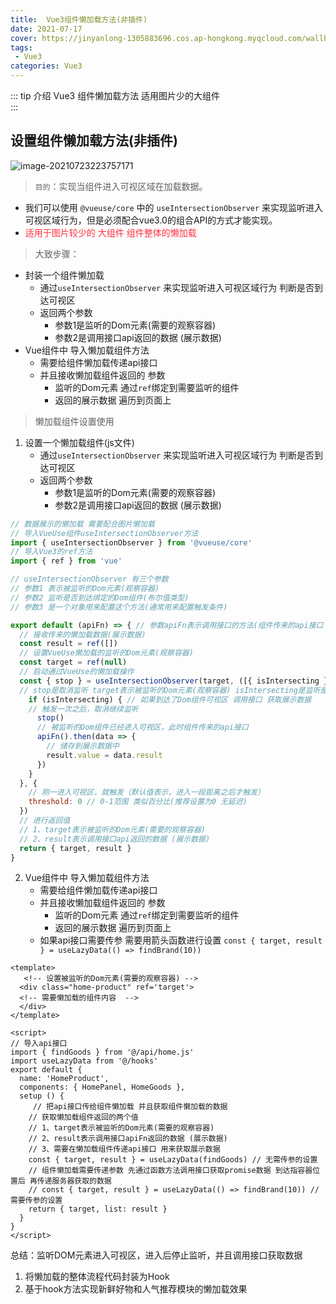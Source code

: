 ```yaml
---
title:  Vue3组件懒加载方法(非插件)
date: 2021-07-17
cover: https://jinyanlong-1305883696.cos.ap-hongkong.myqcloud.com/wallhaven-l3zmwy.jpg
tags:
 - Vue3
categories: Vue3
---
```


::: tip 介绍
 Vue3 组件懒加载方法 适用图片少的大组件<br>
:::

<!-- more -->

## 设置组件懒加载方法(非插件)

![image-20210723223757171](https://i.loli.net/2021/07/23/JM58VpFCRZnhIXy.png)

> `目的`：实现当组件进入可视区域在加载数据。

* 我们可以使用 `@vueuse/core` 中的 `useIntersectionObserver` 来实现监听进入可视区域行为，但是必须配合vue3.0的组合API的方式才能实现。
* <font color =#ff3040>适用于图片较少的 大组件 组件整体的懒加载</font>

>  大致步骤：

- 封装一个组件懒加载
  - 通过`useIntersectionObserver` 来实现监听进入可视区域行为 判断是否到达可视区 
  - 返回两个参数 
    - 参数1是监听的Dom元素(需要的观察容器)
    - 参数2是调用接口api返回的数据 (展示数据)
- Vue组件中 导入懒加载组件方法
  - 需要给组件懒加载传递api接口 
  - 并且接收懒加载组件返回的 参数 
    - 监听的Dom元素 通过`ref`绑定到需要监听的组件
    - 返回的展示数据 遍历到页面上

> 懒加载组件设置使用

1. 设置一个懒加载组件(js文件)
   * 通过`useIntersectionObserver` 来实现监听进入可视区域行为 判断是否到达可视区 
   * 返回两个参数 
     - 参数1是监听的Dom元素(需要的观察容器)
     - 参数2是调用接口api返回的数据 (展示数据)

```js
// 数据展示的懒加载 需要配合图片懒加载
// 导入VueUse组件useIntersectionObserver方法
import { useIntersectionObserver } from '@vueuse/core'
// 导入Vue3的ref方法
import { ref } from 'vue'

// useIntersectionObserver 有三个参数
// 参数1 表示被监听的Dom元素(观察容器)
// 参数2 监听是否到达绑定的Dom组件(布尔值类型)
// 参数3 是一个对象用来配置这个方法(通常用来配置触发条件)

export default (apiFn) => { // 参数apiFn表示调用接口的方法(组件传来的api接口 用来获取展示数据)
  // 接收传来的懒加载数据(展示数据)
  const result = ref([])
  // 设置VueUse懒加载的监听的Dom元素(观察容器)
  const target = ref(null)
  // 启动通过VueUse的懒加载操作
  const { stop } = useIntersectionObserver(target, ([{ isIntersecting }]) => {
  // stop是取消监听 target表示被监听的Dom元素(观察容器) isIntersecting是监听是否到达绑定的Dom组件(布尔值类型)
    if (isIntersecting) { // 如果到达了Dom组件可视区 调用接口 获取展示数据
    // 触发一次之后，取消继续监听
      stop()
      // 被监听的Dom组件已经进入可视区，此时组件传来的api接口
      apiFn().then(data => {
        // 储存到展示数据中
        result.value = data.result
      })
    }
  }, {
    // 刚一进入可视区，就触发（默认值表示，进入一段距离之后才触发）
    threshold: 0 // 0-1范围 类似百分比(推荐设置为0 无延迟)
  })
  // 进行返回值
  // 1、target表示被监听的Dom元素(需要的观察容器)
  // 2、result表示调用接口api返回的数据 (展示数据)
  return { target, result }
}

```

2. Vue组件中 导入懒加载组件方法
   - 需要给组件懒加载传递api接口 
   - 并且接收懒加载组件返回的 参数 
     - 监听的Dom元素 通过`ref`绑定到需要监听的组件
     - 返回的展示数据 遍历到页面上
   - 如果api接口需要传参 需要用箭头函数进行设置 `const { target, result } = useLazyData(() => findBrand(10))`

```vue
<template>
   <!-- 设置被监听的Dom元素(需要的观察容器) -->
  <div class="home-product" ref='target'>
  <!-- 需要懒加载的组件内容  -->
  </div>
</template>

<script>
// 导入api接口
import { findGoods } from '@/api/home.js'
import useLazyData from '@/hooks'
export default {
  name: 'HomeProduct',
  components: { HomePanel, HomeGoods },
  setup () {
     // 把api接口传给组件懒加载 并且获取组件懒加载的数据 
    // 获取懒加载组件返回的两个值
    // 1、target表示被监听的Dom元素(需要的观察容器)
    // 2、result表示调用接口apiFn返回的数据 (展示数据)
    // 3、需要在懒加载组件传递api接口 用来获取展示数据
    const { target, result } = useLazyData(findGoods) // 无需传参的设置
    // 组件懒加载需要传递参数 先通过函数方法调用接口获取promise数据 到达指容器位置后 再传递服务器获取的数据
    // const { target, result } = useLazyData(() => findBrand(10)) // 需要传参的设置
    return { target, list: result }
  }
}
</script>
```

总结：监听DOM元素进入可视区，进入后停止监听，并且调用接口获取数据

1. 将懒加载的整体流程代码封装为Hook
2. 基于hook方法实现新鲜好物和人气推荐模块的懒加载效果

